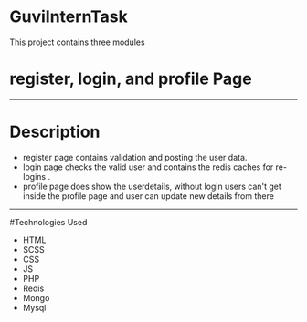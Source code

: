# GuviInternTask
This project contains three modules 
# register, login, and profile Page
-------------------------------
# Description
* register page contains validation and posting the user data.
* login page checks the valid user and contains the redis caches for re-logins .
* profile page does show the userdetails, without login users can't get inside the profile page and user can update new details from there
-------------------------------
#Technologies Used
* HTML
* SCSS
* CSS
* JS
* PHP
* Redis
* Mongo
* Mysql


